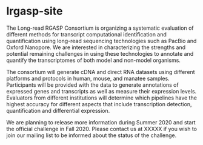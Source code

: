 # lrgasp-site
The Long-read RGASP Consortium is organizing a systematic evaluation of different methods for transcript computational identification and quantification using long-read sequencing technologies such as PacBio and Oxford Nanopore. We are interested in characterizing the strengths and potential remaining challenges in using these technologies to annotate and quantify the transcriptomes of both model and non-model organisms. 

The consortium will generate cDNA and direct RNA datasets using different platforms and protocols in human, mouse, and manatee samples. Participants will be provided with the data to generate annotations of expressed genes and transcripts as well as measure their expression levels. Evaluators from different institutions will determine which pipelines have the highest accuracy for different aspects that include transcription detection, quantification and differential expression.
 
We are planning to release more information during Summer 2020 and start the official challenge in Fall 2020. Please contact us at XXXXX if you wish to join our mailing list to be informed about the status of the challenge.


